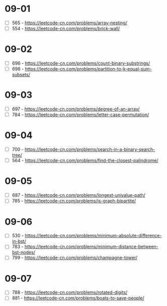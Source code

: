 # 09-01
* [ ] 565 - https://leetcode-cn.com/problems/array-nesting/
* [ ] 554 - https://leetcode-cn.com/problems/brick-wall/

# 09-02
* [ ] 696 - https://leetcode-cn.com/problems/count-binary-substrings/
* [ ] 698 - https://leetcode-cn.com/problems/partition-to-k-equal-sum-subsets/

# 09-03
* [ ] 697 - https://leetcode-cn.com/problems/degree-of-an-array/
* [ ] 784 - https://leetcode-cn.com/problems/letter-case-permutation/

# 09-04
* [ ] 700 - https://leetcode-cn.com/problems/search-in-a-binary-search-tree/
* [ ] 564 - https://leetcode-cn.com/problems/find-the-closest-palindrome/

# 09-05
* [ ] 687 - https://leetcode-cn.com/problems/longest-univalue-path/
* [ ] 785 - https://leetcode-cn.com/problems/is-graph-bipartite/

# 09-06
* [ ] 530 - https://leetcode-cn.com/problems/minimum-absolute-difference-in-bst/
* [ ] 783 - https://leetcode-cn.com/problems/minimum-distance-between-bst-nodes/
* [ ] 799 - https://leetcode-cn.com/problems/champagne-tower/

# 09-07
* [ ] 788 - https://leetcode-cn.com/problems/rotated-digits/
* [ ] 881 - https://leetcode-cn.com/problems/boats-to-save-people/
